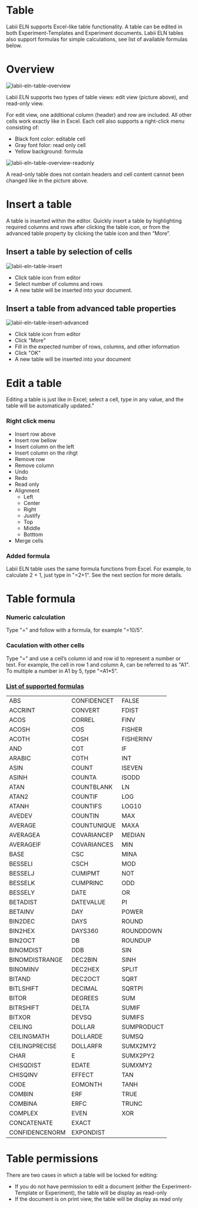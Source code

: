 # Table

Labii ELN supports Excel-like table functionality. A table can be edited in both Experiment-Templates and Experiment documents. Labii ELN tables also support formulas for simple calculations, see list of available formulas below.

# Overview

![labii-eln-table-overview](https://labiiblog.files.wordpress.com/2015/12/labii-eln-table-overview.png)

Labii ELN supports two types of table views: edit view (picture above), and read-only view.

For edit view, one additional column (header) and row are included. All other cells work exactly like in Excel. Each cell also supports a right-click menu consisting of:

* Black font color: editable cell
* Gray font folor: read only cell
* Yellow background: formula

![labii-eln-table-overview-readonly](https://labiiblog.files.wordpress.com/2015/12/labii-eln-table-overview-readonly.png)

A read-only table does not contain headers and cell content cannot been changed like in the picture above. 

# Insert a table

A table is inserted within the editor. Quickly insert a table by highlighting required columns and rows after clicking the table icon, or from the advanced table property by clicking the table icon and then “More”.

## Insert a table by selection of cells

![labii-eln-table-insert](https://labiiblog.files.wordpress.com/2015/12/labii-eln-table-insert.png)

* Click table icon from editor
* Select number of columns and rows
* A new table will be inserted into your document.

## Insert a table from advanced table properties

![labii-eln-table-insert-advanced](https://labiiblog.files.wordpress.com/2015/12/labii-eln-table-insert-advanced.png)

* Click table icon from editor
* Click "More"
* Fill in the expected number of rows, columns, and other information
* Click "OK"
* A new table will be inserted into your document

# Edit a table

Editing a table is just like in Excel; select a cell, type in any value, and the table will be automatically updated.”

### Right click menu
* Insert row above
* Insert row bellow
* Insert column on the left
* Insert column on the rihgt
* Remove row
* Remove column
* Undo
* Redo
* Read only
* Alignment
	* Left
	* Center
	* Right
	* Justify
	* Top
	* Middle
	* Botttom
* Merge cells

### Added formula
Labii ELN table uses the same formula functions from Excel. For example, to calculate 2 + 1, just type in "=2+1". See the next section for more details.

# Table formula
### Numeric calculation
Type "=" and follow with a formula, for example "=10/5".
### Caculation with other cells
Type "=" and use a cell’s column id and row id to represent a number or text. For example, the cell in row 1 and column A, can be referred to as "A1". To multiple a number in A1 by 5, type "=A1*5".
### [List of supported formulas](http://handsontable.github.io/ruleJS/)
| | | |
|:------|:------|:------|
| ABS| CONFIDENCET| FALSE|
| ACCRINT| CONVERT| FDIST|
| ACOS| CORREL| FINV|
| ACOSH| COS| FISHER|
| ACOTH| COSH| FISHERINV|
| AND| COT| IF|
| ARABIC| COTH| INT|
| ASIN| COUNT| ISEVEN|
| ASINH| COUNTA| ISODD|
| ATAN| COUNTBLANK| LN|
| ATAN2| COUNTIF| LOG|
| ATANH| COUNTIFS| LOG10|
| AVEDEV| COUNTIN| MAX|
| AVERAGE| COUNTUNIQUE| MAXA|
| AVERAGEA| COVARIANCEP| MEDIAN|
| AVERAGEIF| COVARIANCES| MIN|
| BASE| CSC| MINA|
| BESSELI| CSCH| MOD|
| BESSELJ| CUMIPMT| NOT|
| BESSELK| CUMPRINC| ODD|
| BESSELY| DATE| OR|
| BETADIST| DATEVALUE| PI|
| BETAINV| DAY| POWER|
| BIN2DEC| DAYS| ROUND|
| BIN2HEX| DAYS360| ROUNDDOWN|
| BIN2OCT| DB| ROUNDUP|
| BINOMDIST| DDB| SIN|
| BINOMDISTRANGE| DEC2BIN| SINH|
| BINOMINV| DEC2HEX| SPLIT|
| BITAND| DEC2OCT| SQRT|
| BITLSHIFT| DECIMAL| SQRTPI|
| BITOR| DEGREES| SUM|
| BITRSHIFT| DELTA| SUMIF|
| BITXOR| DEVSQ| SUMIFS|
| CEILING| DOLLAR| SUMPRODUCT|
| CEILINGMATH| DOLLARDE| SUMSQ|
| CEILINGPRECISE| DOLLARFR| SUMX2MY2|
| CHAR| E| SUMX2PY2|
| CHISQDIST| EDATE| SUMXMY2|
| CHISQINV| EFFECT| TAN|
| CODE| EOMONTH| TANH|
| COMBIN| ERF| TRUE|
| COMBINA| ERFC| TRUNC|
| COMPLEX| EVEN| XOR|
| CONCATENATE| EXACT||
| CONFIDENCENORM| EXPONDIST||

# Table permissions

There are two cases in which a table will be locked for editing:

* If you do not have permission to edit a document (either the Experiment-Template or Experiment), the table will be display as read-only
* If the document is on print view, the table will be display as read only
